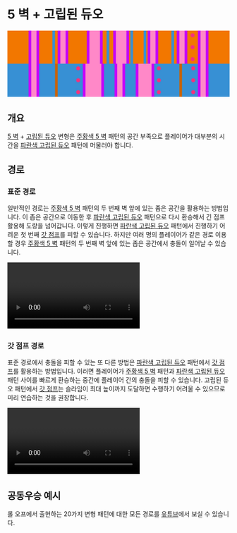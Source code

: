 # 5 벽 + 고립된 듀오

![5 Waller + Isolated Duo](../images/variations/5-waller-isolated-duo.jpg)

## 개요

[5 벽](../rolls/5-waller.md) + [고립된 듀오](../rolls/isolated-duo.md#파란색-롤) 변형은 [주황색 5 벽](../rolls/5-waller.md) 패턴의 공간 부족으로 플레이어가 대부분의 시간을 [파란색 고립된 듀오](../rolls/isolated-duo.md#파란색-롤) 패턴에 머물러야 합니다.

## 경로

### 표준 경로

일반적인 경로는 [주황색 5 벽](../rolls/5-waller.md) 패턴의 두 번째 벽 앞에 있는 좁은 공간을 활용하는 방법입니다. 이 좁은 공간으로 이동한 후 [파란색 고립된 듀오](../rolls/isolated-duo.md#파란색-롤) 패턴으로 다시 환승해서 긴 점프 활용해 도랑을 넘어갑니다. 이렇게 진행하면 [파란색 고립된 듀오](../rolls/isolated-duo.md#파란색-롤) 패턴에서 진행하기 어려운 첫 번째 [갓 점프](../advanced/isolated-duo-god-jumps.md)를 피할 수 있습니다. 하지만 여러 명의 플레이어가 같은 경로 이용할 경우 [주황색 5 벽](../rolls/5-waller.md) 패턴의 두 번째 벽 앞에 있는 좁은 공간에서 충돌이 일어날 수 있습니다.

<video controls>
  <source src="../../images/variations/5-waller-isolated-duo-standard-path.mp4" type="video/mp4">
</video>

### 갓 점프 경로

표준 경로에서 충돌을 피할 수 있는 또 다른 방법은 [파란색 고립된 듀오](../rolls/isolated-duo.md#파란색-롤) 패턴에서 [갓 점프](../advanced/isolated-duo-god-jumps.md)를 활용하는 방법입니다. 이러면 플레이어가 [주황색 5 벽](../rolls/5-waller.md) 패턴과 [파란색 고립된 듀오](../rolls/isolated-duo.md#파란색-롤) 패턴 사이를 빠르게 환승하는 중간에 플레이어 간의 충돌을 피할 수 있습니다. 고립된 듀오 패턴에서 [갓 점프](../advanced/isolated-duo-god-jumps.md)는 슬라임이 최대 높이까지 도달하면 수행하기 어려울 수 있으므로 미리 연습하는 것을 권장합니다.

<video controls>
  <source src="../../images/variations/5-waller-isolated-duo-god-jump-path.mp4" type="video/mp4">
</video>

## 공동우승 예시

롤 오프에서 출현하는 20가지 변형 패턴에 대한 모든 경로를 [유튜브](https://www.youtube.com/playlist?list=PLG_QNSp9ZgJLWYSNl4vY26VJCZeOQHO1F)에서 보실 수 있습니다.
